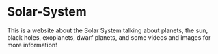# Solar-System
This is a website about the Solar System talking about planets, the sun, black holes, exoplanets, dwarf planets, and some videos and images for more information!
